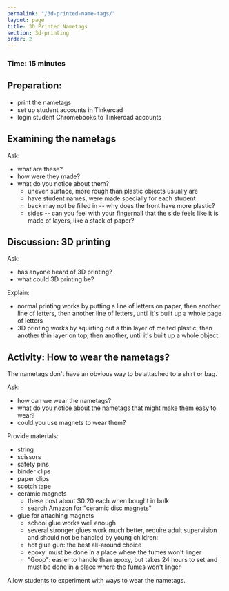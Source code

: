```yaml
---
permalink: "/3d-printed-name-tags/"
layout: page
title: 3D Printed Nametags
section: 3d-printing
order: 2
---
```


### Time: 15 minutes

Preparation:
-----------------------------------
* print the nametags
* set up student accounts in Tinkercad
* login student Chromebooks to Tinkercad accounts

Examining the nametags
----------------------------------------------
Ask:

* what are these?
* how were they made?
* what do you notice about them?
  * uneven surface, more rough than plastic objects usually are
  * have student names, were made specially for each student
  * back may not be filled in -- why does the front have more plastic?
  * sides -- can you feel with your fingernail that the side feels like it is made of layers, like a stack of paper?

Discussion: 3D printing
----------------------------------
Ask:

* has anyone heard of 3D printing?
* what could 3D printing be?

Explain:

* normal printing works by putting a line of letters on paper, then another line of letters, then another line of letters, until it's built up a whole page of letters
* 3D printing works by squirting out a thin layer of melted plastic, then another thin layer on top, then another, until it's built up a whole object

Activity: How to wear the nametags?
--------------------------------------------------
The nametags don't have an obvious way to be attached to a shirt or bag.

Ask:
* how can we wear the nametags?
* what do you notice about the nametags that might make them easy to wear?
* could you use magnets to wear them?

Provide materials:

* string
* scissors
* safety pins
* binder clips
* paper clips
* scotch tape
* ceramic magnets
  * these cost about $0.20 each when bought in bulk
  * search Amazon for "ceramic disc magnets"
* glue for attaching magnets
  * school glue works well enough
  * several stronger glues work much better, require adult supervision and should not be handled by young children:
  * hot glue gun: the best all-around choice
  * epoxy: must be done in a place where the fumes won't linger
  * "Goop": easier to handle than epoxy, but takes 24 hours to set and must be done in a place where the fumes won't linger

Allow students to experiment with ways to wear the nametags.

